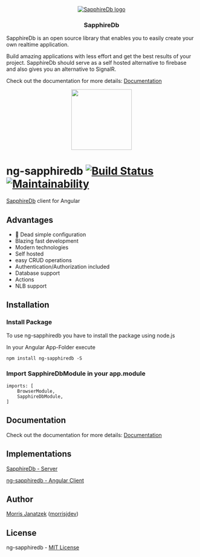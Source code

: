 <p align="center">
  <a href="https://sapphire-db.com/">
    <img src="https://sapphire-db.com/assets/banner/SapphireDB%20Banner.png" alt="SapphireDb logo">
  </a>
  
  <h3 align="center">SapphireDb</h3>
</p>

SapphireDb is an open source library that enables you to easily create your own realtime application.

Build amazing applications with less effort and get the best results of your project. SapphireDb should serve as a self hosted alternative to firebase and also gives you an alternative to SignalR.

Check out the documentation for more details: [Documentation](https://sapphire-db.com/)

<p align="center">
    <a href="https://www.patreon.com/user?u=27738280"><img src="https://c5.patreon.com/external/logo/become_a_patron_button@2x.png" width="160"></a>
</p>

# ng-sapphiredb [![Build Status](https://travis-ci.org/morrisjdev/ng-realtime-database.svg?branch=master)](https://travis-ci.org/morrisjdev/ng-realtime-database) [![Maintainability](https://api.codeclimate.com/v1/badges/6cc48bef1a9e51422f95/maintainability)](https://codeclimate.com/github/morrisjdev/ng-realtime-database/maintainability) 

[SapphireDb](https://github.com/morrisjdev/SapphireDb) client for Angular

## Advantages

- :wrench: Dead simple configuration
- Blazing fast development
- Modern technologies
- Self hosted
- easy CRUD operations
- Authentication/Authorization included
- Database support
- Actions
- NLB support

## Installation

### Install Package
To use ng-sapphiredb you have to install the package using node.js

In your Angular App-Folder execute

```
npm install ng-sapphiredb -S
```

### Import SapphireDbModule in your app.module

```
imports: [
    BrowserModule,
    SapphireDbModule, 
]
```

## Documentation

Check out the documentation for more details: [Documentation](https://sapphire-db.com/)

## Implementations

[SapphireDb - Server](https://github.com/morrisjdev/SapphireDb)

[ng-sapphiredb - Angular Client](https://github.com/morrisjdev/ng-sapphiredb)

## Author

[Morris Janatzek](http://morrisj.net) ([morrisjdev](https://github.com/morrisjdev))

## License

ng-sapphiredb - [MIT License](https://github.com/morrisjdev/SapphireDb/blob/master/LICENSE)
